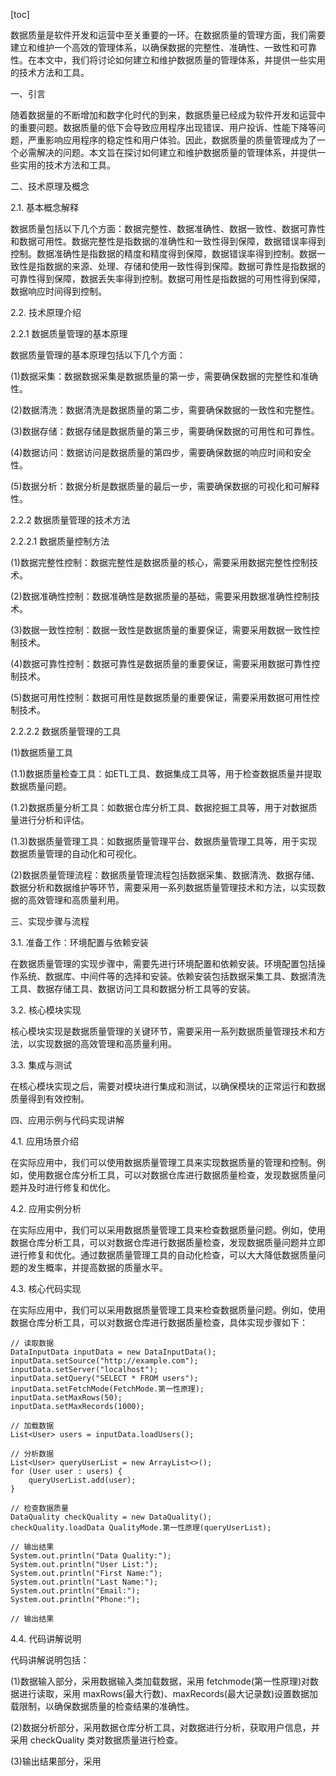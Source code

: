 
[toc]                    
                
                
数据质量是软件开发和运营中至关重要的一环。在数据质量的管理方面，我们需要建立和维护一个高效的管理体系，以确保数据的完整性、准确性、一致性和可靠性。在本文中，我们将讨论如何建立和维护数据质量的管理体系，并提供一些实用的技术方法和工具。

一、引言

随着数据量的不断增加和数字化时代的到来，数据质量已经成为软件开发和运营中的重要问题。数据质量的低下会导致应用程序出现错误、用户投诉、性能下降等问题，严重影响应用程序的稳定性和用户体验。因此，数据质量的质量管理成为了一个必需解决的问题。本文旨在探讨如何建立和维护数据质量的管理体系，并提供一些实用的技术方法和工具。

二、技术原理及概念

2.1. 基本概念解释

数据质量包括以下几个方面：数据完整性、数据准确性、数据一致性、数据可靠性和数据可用性。数据完整性是指数据的准确性和一致性得到保障，数据错误率得到控制。数据准确性是指数据的精度和精度得到保障，数据错误率得到控制。数据一致性是指数据的来源、处理、存储和使用一致性得到保障。数据可靠性是指数据的可靠性得到保障，数据丢失率得到控制。数据可用性是指数据的可用性得到保障，数据响应时间得到控制。

2.2. 技术原理介绍

2.2.1 数据质量管理的基本原理

数据质量管理的基本原理包括以下几个方面：

(1)数据采集：数据数据采集是数据质量的第一步，需要确保数据的完整性和准确性。

(2)数据清洗：数据清洗是数据质量的第二步，需要确保数据的一致性和完整性。

(3)数据存储：数据存储是数据质量的第三步，需要确保数据的可用性和可靠性。

(4)数据访问：数据访问是数据质量的第四步，需要确保数据的响应时间和安全性。

(5)数据分析：数据分析是数据质量的最后一步，需要确保数据的可视化和可解释性。

2.2.2 数据质量管理的技术方法

2.2.2.1 数据质量控制方法

(1)数据完整性控制：数据完整性是数据质量的核心，需要采用数据完整性控制技术。

(2)数据准确性控制：数据准确性是数据质量的基础，需要采用数据准确性控制技术。

(3)数据一致性控制：数据一致性是数据质量的重要保证，需要采用数据一致性控制技术。

(4)数据可靠性控制：数据可靠性是数据质量的重要保证，需要采用数据可靠性控制技术。

(5)数据可用性控制：数据可用性是数据质量的重要保证，需要采用数据可用性控制技术。

2.2.2.2 数据质量管理的工具

(1)数据质量工具

(1.1)数据质量检查工具：如ETL工具、数据集成工具等，用于检查数据质量并提取数据质量问题。

(1.2)数据质量分析工具：如数据仓库分析工具、数据挖掘工具等，用于对数据质量进行分析和评估。

(1.3)数据质量管理工具：如数据质量管理平台、数据质量管理工具等，用于实现数据质量管理的自动化和可视化。

(2)数据质量管理流程：数据质量管理流程包括数据采集、数据清洗、数据存储、数据分析和数据维护等环节，需要采用一系列数据质量管理技术和方法，以实现数据的高效管理和高质量利用。

三、实现步骤与流程

3.1. 准备工作：环境配置与依赖安装

在数据质量管理的实现步骤中，需要先进行环境配置和依赖安装。环境配置包括操作系统、数据库、中间件等的选择和安装。依赖安装包括数据采集工具、数据清洗工具、数据存储工具、数据访问工具和数据分析工具等的安装。

3.2. 核心模块实现

核心模块实现是数据质量管理的关键环节，需要采用一系列数据质量管理技术和方法，以实现数据的高效管理和高质量利用。

3.3. 集成与测试

在核心模块实现之后，需要对模块进行集成和测试，以确保模块的正常运行和数据质量得到有效控制。

四、应用示例与代码实现讲解

4.1. 应用场景介绍

在实际应用中，我们可以使用数据质量管理工具来实现数据质量的管理和控制。例如，使用数据仓库分析工具，可以对数据仓库进行数据质量检查，发现数据质量问题并及时进行修复和优化。

4.2. 应用实例分析

在实际应用中，我们可以采用数据质量管理工具来检查数据质量问题。例如，使用数据仓库分析工具，可以对数据仓库进行数据质量检查，发现数据质量问题并立即进行修复和优化。通过数据质量管理工具的自动化检查，可以大大降低数据质量问题的发生概率，并提高数据的质量水平。

4.3. 核心代码实现

在实际应用中，我们可以采用数据质量管理工具来检查数据质量问题。例如，使用数据仓库分析工具，可以对数据仓库进行数据质量检查，具体实现步骤如下：

```
// 读取数据
DataInputData inputData = new DataInputData();
inputData.setSource("http://example.com");
inputData.setServer("localhost");
inputData.setQuery("SELECT * FROM users");
inputData.setFetchMode(FetchMode.第一性原理);
inputData.setMaxRows(50);
inputData.setMaxRecords(1000);

// 加载数据
List<User> users = inputData.loadUsers();

// 分析数据
List<User> queryUserList = new ArrayList<>();
for (User user : users) {
    queryUserList.add(user);
}

// 检查数据质量
DataQuality checkQuality = new DataQuality();
checkQuality.loadData QualityMode.第一性原理(queryUserList);

// 输出结果
System.out.println("Data Quality:");
System.out.println("User List:");
System.out.println("First Name:");
System.out.println("Last Name:");
System.out.println("Email:");
System.out.println("Phone:");

// 输出结果
```

4.4. 代码讲解说明

代码讲解说明包括：

(1)数据输入部分，采用数据输入类加载数据，采用 fetchmode(第一性原理)对数据进行读取，采用 maxRows(最大行数)、maxRecords(最大记录数)设置数据加载限制，以确保数据质量的检查结果的准确性。

(2)数据分析部分，采用数据仓库分析工具，对数据进行分析，获取用户信息，并采用 checkQuality 类对数据质量进行检查。

(3)输出结果部分，采用

